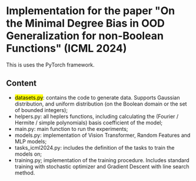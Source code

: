 # Implementation for the paper "On the Minimal Degree Bias in OOD Generalization for non-Boolean Functions" (ICML 2024)

This is uses the PyTorch framework.

## Content
- <mark>datasets.py</mark>: contains the code to generate data. Supports Gaussian distribution, and uniform distribution (on the Boolean domain or the set of bounded integers);
- helpers.py: all heplers functions, including calculating the (Fourier / Hermite / simple polynomials) basis coefficient of the model;
- main.py: main function to run the experiments;
- models.py: implementation of Vision Transformer, Random Features and MLP models;
- tasks_icml2024.py: includes the definition of the tasks to train the models on;
- training.py; implementation of the training procedure. Includes standard training with stochastic optimizer and Gradient Descent with line search method. 
